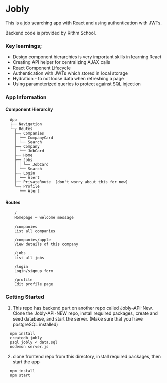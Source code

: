 # Jobly

This is a job searching app with React and using authentication with JWTs. 

Backend code is provided by Rithm School. 

### Key learnings;

  * Design component hierarchies is very important skills in learning React
  * Creating API helper for centralizing AJAX calls 
  * React Component Lifecycle
  * Authentication with JWTs which stored in local storage
  * Hydration - to not loose data when refreshing a page
  * Using parameterized queries to protect against SQL injection

### App Information
#### Component Hierarchy

```
  App
  ├── Navigation
  └─┬ Routes
    ├─┬ Companies
    │ ├── CompanyCard
    │ └── Search
    ├─┬ Company
    │ └── JobCard
    ├── Home
    ├─┬ Jobs
    │ │ └── JobCard
    │ └── Search
    ├─┬ Login
    │ └── Alert
    ├── PrivateRoute  (don't worry about this for now)
    └─┬ Profile
      └── Alert
```

#### Routes
```
    /
    Homepage — welcome message
    
    /companies
    List all companies
    
    /companies/apple
    View details of this company
    
    /jobs
    List all jobs
    
    /login
    Login/signup form
    
    /profile
    Edit profile page
  ```

### Getting Started
1. This repo has backend part on another repo called Jobly-API-New. Clone the Jobly-API-NEW repo, install required packages, create and seed database, and start the server. (Make sure that you have postgreSQL installed)
```
  npm install
  createdb jobly
  psql jobly < data.sql
  nodemon server.js 

```
2. clone frontend repo from this directory, install required packages, then start the app

```
  npm install
  npm start
```
